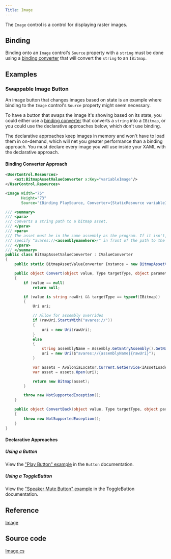 ```yaml
---
Title: Image
---
```

The `Image` control is a control for displaying raster images.

## Binding
Binding onto an `Image` control's `Source` property with a `string` must be done using a [binding converter](https://avaloniaui.net/docs/binding/converting-binding-values) that will convert the `string` to an `IBitmap`.

## Examples

### Swappable Image Button
An image button that changes images based on state is an example where binding to the `Image` control's `Source` property might seem necessary.

To have a button that swaps the image it's showing based on its state, you could either use a [binding converter](https://avaloniaui.net/docs/binding/converting-binding-values) that converts a `string` into a `IBitmap`, or you could use the declarative approaches below, which don't use binding.

The declarative approaches keep images in memory and won't have to load them in on-demand, which will net you greater performance than a binding approach. You must declare every image you will use inside your XAML with the declarative approach.

#### Binding Converter Approach
```xml
<UserControl.Resources>
    <ext:BitmapAssetValueConverter x:Key="variableImage"/>
</UserControl.Resources>
```

```xml
<Image Width="75"
       Height="73"
       Source="{Binding PlaySource, Converter={StaticResource variableImage}}">
```

```csharp
/// <summary>
/// <para>
/// Converts a string path to a bitmap asset.
/// </para>
/// <para>
/// The asset must be in the same assembly as the program. If it isn't,
/// specify "avares://<assemblynamehere>/" in front of the path to the asset.
/// </para>
/// </summary>
public class BitmapAssetValueConverter : IValueConverter
{
    public static BitmapAssetValueConverter Instance = new BitmapAssetValueConverter();

    public object Convert(object value, Type targetType, object parameter, CultureInfo culture)
    {
        if (value == null)
            return null;

        if (value is string rawUri && targetType == typeof(IBitmap))
        {
            Uri uri;

            // Allow for assembly overrides
            if (rawUri.StartsWith("avares://"))
            {
                uri = new Uri(rawUri);
            }
            else
            {
                string assemblyName = Assembly.GetEntryAssembly().GetName().Name;
                uri = new Uri($"avares://{assemblyName}{rawUri}");
            }

            var assets = AvaloniaLocator.Current.GetService<IAssetLoader>();
            var asset = assets.Open(uri);

            return new Bitmap(asset);
        }

        throw new NotSupportedException();
    }

    public object ConvertBack(object value, Type targetType, object parameter, CultureInfo culture)
    {
        throw new NotSupportedException();
    }
}
```

#### Declarative Approaches

##### Using a Button
View the ["Play Button" example](https://avaloniaui.net/docs/controls/button#play-button) in the `Button` documentation.

##### Using a ToggleButton
View the ["Speaker Mute Button" example](https://avaloniaui.net/docs/controls/togglebutton#speaker-mute-button) in the ToggleButton documentation.

## Reference
[Image](http://reference.avaloniaui.net/api/Avalonia.Controls/Image/)

## Source code
[Image.cs](https://github.com/AvaloniaUI/Avalonia/blob/master/src/Avalonia.Controls/Image.cs)